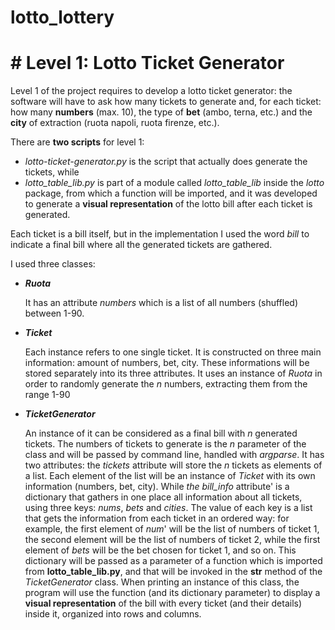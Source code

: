 # lotto_lottery
# # Level 1: Lotto Ticket Generator

Level 1 of the project requires to develop a lotto ticket generator: the software will have to ask how many tickets to generate
and, for each ticket: how many **numbers** (max. 10), the type of **bet** (ambo, terna, etc.) and the **city** of extraction (ruota napoli, ruota firenze, etc.).

There are **two scripts** for level 1:
- *lotto-ticket-generator.py* is the script that actually does generate the tickets, while
- *lotto_table_lib.py* is part of a module called *lotto_table_lib* inside the *lotto* package, from which a function will be imported, and it was developed to generate a **visual representation** of the lotto bill after each ticket is generated.

Each ticket is a bill itself, but in the implementation I used the word *bill* to indicate a final bill where all the generated
tickets are gathered.

I used three classes:

* ***Ruota*** 

    It has an attribute *numbers* which is a list of all numbers (shuffled) between 1-90.

* ***Ticket***

    Each instance refers to one single ticket. It is constructed on three main information: amount of numbers, bet, city.
    These informations will be stored separately into its three attributes.
    It uses an instance of *Ruota* in order to randomly generate the *n* numbers, extracting them from the range 1-90

* ***TicketGenerator***

    An instance of it can be considered as a final bill with *n* generated tickets. The numbers of tickets
    to generate is the *n* parameter of the class and will be passed by command line, handled with *argparse*.
    It has two attributes: the *tickets* attribute will store the *n* tickets as elements of a list. Each element of the list will be  an instance of *Ticket* with its own information (numbers, bet, city). 
    While *the bill_info* attribute' is a dictionary that gathers in one place all information about all tickets, using three keys: *nums*, *bets* and *cities*. The value of each key is a list that gets the information from each ticket in an ordered way: for example, the first element of *num*' will be the list of numbers of ticket 1, the second element will be the list of numbers of ticket 2, while the first element of *bets* will be the bet chosen for ticket 1, and so on.
    This dictionary will be passed as a parameter of a function which is imported from **lotto_table_lib.py**, and that will be invoked in the __str__ method of the *TicketGenerator* class. When printing an instance of this class, the program will use the function (and its dictionary parameter) to display a **visual representation** of the bill with every ticket (and their details) inside it, organized into rows and columns.


